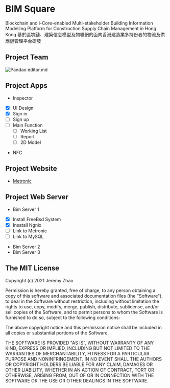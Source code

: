 # BIM Square
Blockchain and i-Core-enabled Multi-stakeholder Building Information Modelling Platform for Construction Supply Chain Management in Hong Kong 
基於區塊鏈、建築信息模型及物聯網的面向香港建造業多持份者的物流及供應鏈管理平台研發

## Project Team
![Pandao editor.md](https://ilab.hku.hk/content/uploads/2020/11/ilab.jpg "iLab")

##  Project Apps
* Inspector
- [x] UI Design
- [x] Sign in
- [ ] Sign up
- [ ] Main Function
    - [ ] Working List
    - [ ] Report
    - [ ] 2D Model
* NFC

##  Project Website
* [Metronic](https://keenthemes.com/metronic/ "Metronic")

##  Project Web Server
* Bim Server 1
- [x] Install FreeBsd System
- [x] Insatall Ngnix
- [ ] Link to Metronic
- [ ] Link to MySQL

* Bim Server 2
* Bim Server 3

## The MIT License

Copyright (c) 2021 Jeremy Zhao

Permission is hereby granted, free of charge, to any person obtaining a copy of this software and associated documentation files (the "Software"), to deal in the Software without restriction, including without limitation the rights to use, copy, modify, merge, publish, distribute, sublicense, and/or sell copies of the Software, and to permit persons to whom the Software is furnished to do so, subject to the following conditions:

The above copyright notice and this permission notice shall be included in all copies or substantial portions of the Software.

THE SOFTWARE IS PROVIDED "AS IS", WITHOUT WARRANTY OF ANY KIND, EXPRESS OR IMPLIED, INCLUDING BUT NOT LIMITED TO THE WARRANTIES OF MERCHANTABILITY, FITNESS FOR A PARTICULAR PURPOSE AND NONINFRINGEMENT. IN NO EVENT SHALL THE AUTHORS OR COPYRIGHT HOLDERS BE LIABLE FOR ANY CLAIM, DAMAGES OR OTHER LIABILITY, WHETHER IN AN ACTION OF CONTRACT, TORT OR OTHERWISE, ARISING FROM, OUT OF OR IN CONNECTION WITH THE SOFTWARE OR THE USE OR OTHER DEALINGS IN THE SOFTWARE.
